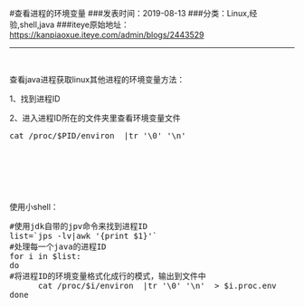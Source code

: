 #查看进程的环境变量
###发表时间：2019-08-13
###分类：Linux,经验,shell,java
###iteye原始地址：<a href="https://kanpiaoxue.iteye.com/admin/blogs/2443529" target="_blank">https://kanpiaoxue.iteye.com/admin/blogs/2443529</a>

---

<div class="iteye-blog-content-contain" style="font-size: 14px;"> 
 <p>&nbsp;</p> 
 <p>查看java进程获取linux其他进程的环境变量方法：</p> 
 <p>1、找到进程ID</p> 
 <p>2、进入进程ID所在的文件夹里查看环境变量文件</p> 
 <pre name="code" class="java">cat /proc/$PID/environ  |tr '\0' '\n'</pre> 
 <p>&nbsp;</p> 
 <p>&nbsp;</p> 
 <p>&nbsp;</p> 
 <p>使用小shell：</p> 
 <pre name="code" class="java">#使用jdk自带的jpv命令来找到进程ID
list=`jps -lv|awk '{print $1}'`
#处理每一个java的进程ID
for i in $list:
do
#将进程ID的环境变量格式化成行的模式，输出到文件中
      cat /proc/$i/environ  |tr '\0' '\n'  &gt; $i.proc.env
done</pre> 
 <p>&nbsp;</p> 
 <p>&nbsp;</p> 
 <p>&nbsp;</p> 
 <p>&nbsp;</p> 
</div>